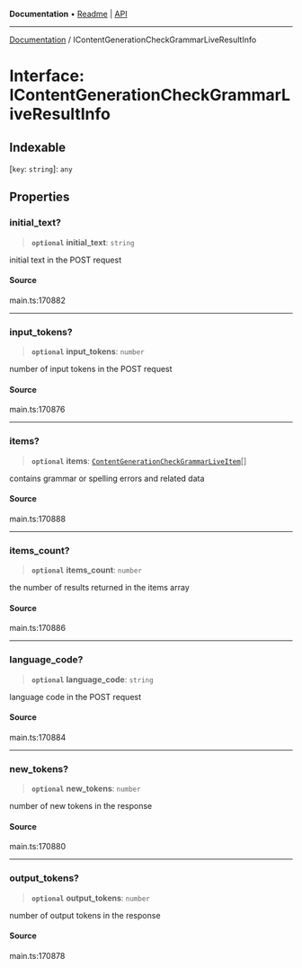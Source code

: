 **Documentation** • [Readme](../README.md) \| [API](../globals.md)

***

[Documentation](../README.md) / IContentGenerationCheckGrammarLiveResultInfo

# Interface: IContentGenerationCheckGrammarLiveResultInfo

## Indexable

 \[`key`: `string`\]: `any`

## Properties

### initial\_text?

> **`optional`** **initial\_text**: `string`

initial text in the POST request

#### Source

main.ts:170882

***

### input\_tokens?

> **`optional`** **input\_tokens**: `number`

number of input tokens in the POST request

#### Source

main.ts:170876

***

### items?

> **`optional`** **items**: [`ContentGenerationCheckGrammarLiveItem`](../classes/ContentGenerationCheckGrammarLiveItem.md)[]

contains grammar or spelling errors and related data

#### Source

main.ts:170888

***

### items\_count?

> **`optional`** **items\_count**: `number`

the number of results returned in the items array

#### Source

main.ts:170886

***

### language\_code?

> **`optional`** **language\_code**: `string`

language code in the POST request

#### Source

main.ts:170884

***

### new\_tokens?

> **`optional`** **new\_tokens**: `number`

number of new tokens in the response

#### Source

main.ts:170880

***

### output\_tokens?

> **`optional`** **output\_tokens**: `number`

number of output tokens in the response

#### Source

main.ts:170878
